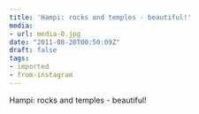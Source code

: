 ```yaml
---
title: 'Hampi: rocks and temples - beautiful!'
media:
- url: media-0.jpg
date: "2011-08-20T00:50:09Z"
draft: false
tags:
- imported
- from-instagram
---
```

Hampi: rocks and temples - beautiful!
